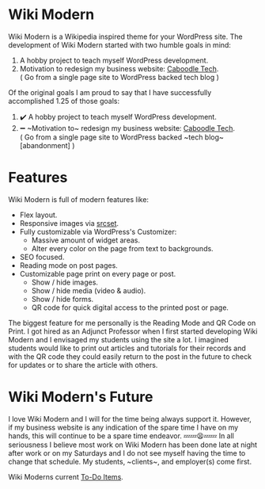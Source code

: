# Wiki Modern
Wiki Modern is a Wikipedia inspired theme for your WordPress site. The development of Wiki Modern started with two humble goals in mind:

1. A hobby project to teach myself WordPress development.
2. Motivation to redesign my business website: [Caboodle Tech](https://caboodle.tech/).<br>( Go from a single page site to WordPress backed tech blog )

Of the original goals I am proud to say that I have successfully accomplished 1.25 of those goals:

1. :heavy_check_mark: A hobby project to teach myself WordPress development.
2. :heavy_minus_sign: ~Motivation to~ redesign my business website: [Caboodle Tech](https://caboodle.tech/).<br>( Go from a single page site to WordPress backed ~tech blog~ [abandonment] )

# Features
Wiki Modern is full of modern features like:

- Flex layout.
- Responsive images via [srcset](https://developer.mozilla.org/en-US/docs/Learn/HTML/Multimedia_and_embedding/Responsive_images).
- Fully customizable via WordPress's Customizer:
   - Massive amount of widget areas.
   - Alter every color on the page from text to backgrounds.
- SEO focused.
- Reading mode on post pages.
- Customizable page print on every page or post.
   - Show / hide images.
   - Show / hide media (video & audio).
   - Show / hide forms.
   - QR code for quick digital access to the printed post or page.

The biggest feature for me personally is the Reading Mode and QR Code on Print. I got hired as an Adjunct Professor when I first started developing Wiki Modern and I envisaged my students using the site a lot. I imagined students would like to print out articles and tutorials for their records and with the QR code they could easily return to the post in the future to check for updates or to share the article with others.

# Wiki Modern's Future
I love Wiki Modern and I will for the time being always support it. However, if my business website is any indication of the spare time I have on my hands, this will continue to be a spare time endeavor. :zzz::zzz::tired_face::zzz::zzz: In all seriousness I believe most work on Wiki Modern has been done late at night after work or on my Saturdays and I do not see myself having the time to change that schedule. My students, ~clients~, and employer(s) come first.

Wiki Moderns current [To-Do Items](TODO.md).
